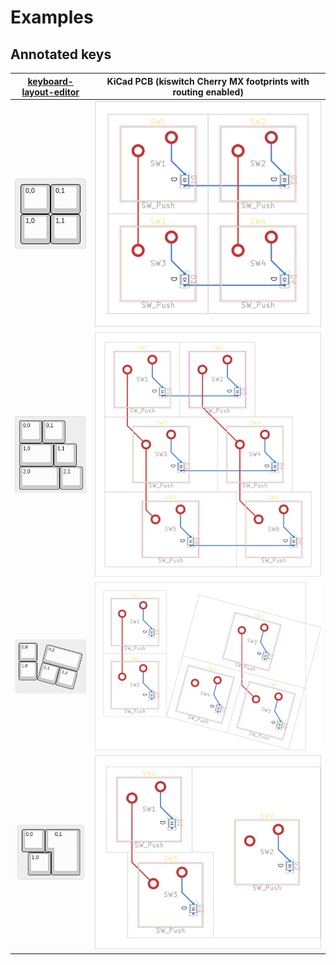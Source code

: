 # Examples

## Annotated keys

[keyboard-layout-editor](http://www.keyboard-layout-editor.com) | KiCad PCB (kiswitch Cherry MX footprints with routing enabled)
--- | ---
![2x2](./assets/examples/2x2.png) | ![2x2-pcb](./assets/examples/2x2-pcb.svg)
![3x2-sizes](./assets/examples/3x2-sizes.png) | ![3x2-pcb](./assets/examples/3x2-sizes-pcb.svg)
![2x3-rotations](./assets/examples/2x3-rotations.png) | ![2x3-rotations-pcb](./assets/examples/2x3-rotations-pcb.svg)
![iso-enter](./assets/examples/iso-enter.png) | ![iso-enter-pcb](./assets/examples/iso-enter-pcb.svg)

